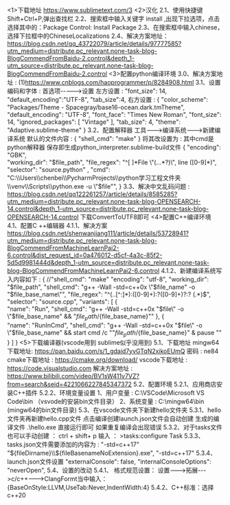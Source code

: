 <1>下载地址
	https://www.sublimetext.com/3
<2>汉化
	2.1、使用快捷键Shift+Ctrl+P,弹出查找栏
	2.2、搜索框中输入关键字 install ,出现下拉选项，点击选择其中的：Package Control: Install Package
	2.3、在搜索框中输入chinese，选择下拉框中的ChineseLocalizations
	2.4、解决方案地址：https://blog.csdn.net/qq_43722079/article/details/97777585?utm_medium=distribute.pc_relevant.none-task-blog-BlogCommendFromBaidu-2.control&depth_1-utm_source=distribute.pc_relevant.none-task-blog-BlogCommendFromBaidu-2.control
<3>配置python编译环境
	3.0、解决方案地址 : 
	(1)https://www.cnblogs.com/haoprogrammer/p/8284908.html
	3.1、设置编码和字体 : 
	 		首选项----->设置
	 		左方设置 : 
					"font_size": 14,
					"default_encoding":"UTF-8",
					"tab_size":4,
			右方设置 : 
			{
				"color_scheme": "Packages/Theme - Spacegray/base16-ocean.dark.tmTheme",
				"default_encoding": "UTF-8",
				"font_face": "Times New Roman",
				"font_size": 14,
				"ignored_packages":
				[
				"Vintage"
				],
				"tab_size": 4,
				"theme": "Adaptive.sublime-theme"
			}
	3.2、配置解释器
			工具--->编译系统--->新建编译系统
					默认的文件内容 : 
							{
								"shell_cmd": "make"
							}
					将其改设置为 :  其中cmd是python解释器 保存即生成python_interpreter.sublime-build文件
							{
							"encoding": "GBK",  
						    "working_dir": "$file_path",
						    "file_regex": "^[ ]*File \"(...*?)\", line ([0-9]*)",  
						    "selector": "source.python" ,
							"cmd": "C:\\Users\\chenbei\\PycharmProjects\\python学习工程文件夹\\venv\\Scripts\\python.exe -u \"$file\"",
							}
	3.3、解决中文乱码问题 : 
		https://blog.csdn.net/qq122261257/article/details/8585285?utm_medium=distribute.pc_relevant.none-task-blog-OPENSEARCH-14.control&depth_1-utm_source=distribute.pc_relevant.none-task-blog-OPENSEARCH-14.control
		下载ConvertToUTF8即可
<4>配置C++编译环境
	4.1、配置C ++编辑器
			4.1.1、解决方案
					https://blog.csdn.net/shenwanjiang111/article/details/53728941?utm_medium=distribute.pc_relevant.none-task-blog-BlogCommendFromMachineLearnPai2-6.control&dist_request_id=0a476012-d5cf-4a3c-85f2-5d5d9981444d&depth_1-utm_source=distribute.pc_relevant.none-task-blog-BlogCommendFromMachineLearnPai2-6.control
			4.1.2、新建编译系统写入内容如下 : 
					{
						//"shell_cmd": "make"
						"encoding": "utf-8",
					    "working_dir": "$file_path",
					    "shell_cmd": "g++ -Wall -std=c++0x \"$file_name\" -o \"$file_base_name\"",
					    "file_regex": "^(..[^:]*):([0-9]+):?([0-9]+)?:? (.*)$",
					    "selector": "source.cpp",
					    "variants": 
					    [
					        {   
					        "name": "Run",
					            "shell_cmd": "g++ -Wall -std=c++0x  \"$file\" -o \"$file_base_name\" && \"${file_path}/${file_base_name}\""
					        },
					        {   
					        "name": "RunInCmd",
					            "shell_cmd": "g++ -Wall -std=c++0x  \"$file\" -o \"$file_base_name\" && start cmd /c \"\"${file_path}/${file_base_name}\" & pause \""
					        }
					    ]
					}
<5>下载编译器(vscode用到 sublime似乎没用到)
		5.1、下载地址
			mingw64下载地址: https://pan.baidu.com/s/1_gdaid7yvGTqN2xikoEUmQ  密码 : ne84
			cmake下载地址  : https://cmake.org/download/
			vscode下载地址 : https://code.visualstudio.com
			解决方案地址 : https://www.bilibili.com/video/BV1sW411v7VZ?from=search&seid=4221066227845347372
		5.2、配置环境
				5.2.1、应用商店安装C++插件
				5.2.2、环境变量设置
						1、用户变量 :  C:\VSCode\Microsoft VS Code\bin （vsvode的安装bin文件目录）
						2、系统变量 :  C:\mingw64\bin   (mingw64的bin文件目录)
		5.3、在vscode文件夹下新建hello文件夹
				5.3.1、hello文件夹再新建hello.cpp文件 点击编译创建launch.json文件会自动创建
						生成的编译文件 .\hello.exe 直接运行即可  如果重复编译会出现错误
				5.3.2、对于tasks文件也可以手动创建 ： ctrl + shift+ p 输入 ： >tasks:configure Task
				5.3.3、tasks.json文件需要添加的内容为  :  "-std=c++17" 
						"${fileDirname}\\${fileBasenameNoExtension}.exe",
                		"-std=c++17"
                5.3.4、launch.json文件设置
              			"externalConsole": false,
           				"internalConsoleOptions": "neverOpen",
        5.4、设置的改动
       			5.4.1、 格式规范设置：
       					设置--->拓展--->c/c++--->ClangFormt当中输入：{BaseOnStyle:LLVM,UseTab:Never,IndentWidth:4}
       			5.4.2、C++标准：选择c++20

